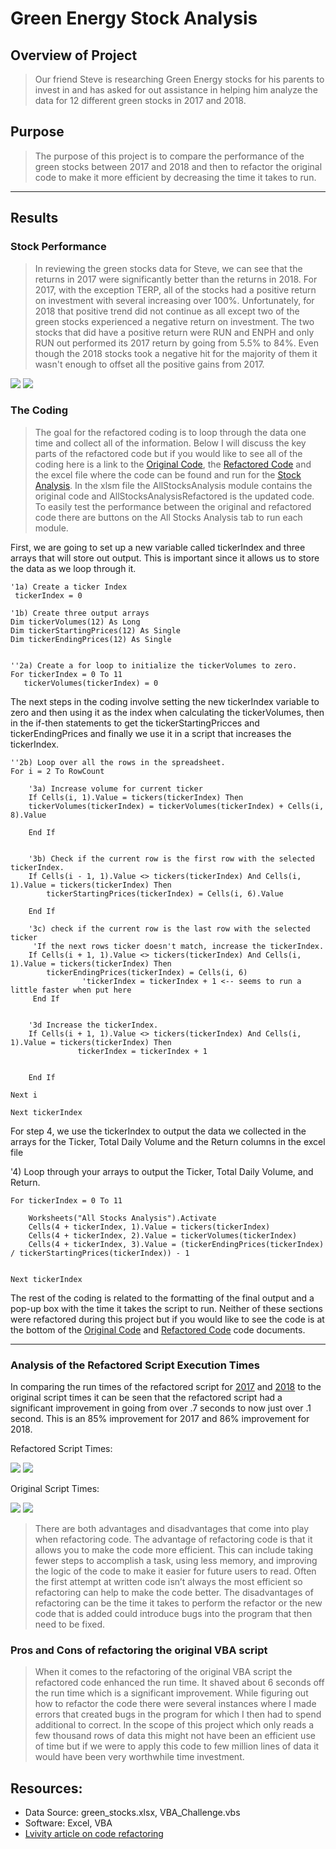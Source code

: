 # Green Energy Stock Analysis

## Overview of Project

>Our friend Steve is researching Green Energy stocks for his parents to invest in and has asked for out assistance in helping him analyze the data for 12 different green stocks in 2017 and 2018.   


## Purpose
> The purpose of this project is to compare the performance of the green stocks between 2017 and 2018 and then to refactor the original code to make it more efficient by decreasing the time it takes to run.

---   



## Results

### Stock Performance

>In reviewing the green stocks data for Steve, we can see that the returns in 2017 were significantly better than the returns in 2018.  For 2017, with the exception TERP, all of the stocks had a positive return on investment with several increasing over 100%.  Unfortunately, for 2018 that positive trend did not continue as all except two of the green stocks experienced a negative return on investment.  The two stocks that did have a positive return were RUN and ENPH and only RUN out performed its 2017 return by going from 5.5% to 84%.  Even though the 2018 stocks took a negative hit for the majority of them it wasn't enough to offset all the positive gains from 2017.
 

![](https://github.com/timbialek/Stock_Analysis/blob/main/Resources/All_Stocks_Returns_2017.PNG) ![](https://github.com/timbialek/Stock_Analysis/blob/main/Resources/All_Stocks_Returns_2018.PNG)

### The Coding

>The goal for the refactored coding is to loop through the data one time and collect all of the information. Below I will discuss the key parts of the refactored code but if you would like to see all of the coding here is a link to the  [Original Code](https://github.com/timbialek/Stock_Analysis/blob/main/Resources/All_Stocks_Analysis_Orignal.txt), the [Refactored Code](https://github.com/timbialek/Stock_Analysis/blob/main/Resources/All_Stocks_Analysis_Refactored.txt) and the excel file where the code can be found and run for the
[Stock Analysis](https://github.com/timbialek/Stock_Analysis/blob/main/VBA_Challenge.xlsm).  In the xlsm file the AllStocksAnalysis module contains the original code and AllStocksAnalysisRefactored is the updated code.  To easily test the performance between the original and refactored code there are buttons on the All Stocks Analysis tab to run each module.

First, we are going to set up a new variable called tickerIndex and three arrays that will store out output.  This is important since it allows us to store the data as we loop through it.


    '1a) Create a ticker Index
     tickerIndex = 0

    '1b) Create three output arrays
    Dim tickerVolumes(12) As Long
    Dim tickerStartingPrices(12) As Single
    Dim tickerEndingPrices(12) As Single
        
    
    ''2a) Create a for loop to initialize the tickerVolumes to zero.
    For tickerIndex = 0 To 11
       tickerVolumes(tickerIndex) = 0

The next steps in the coding involve setting the new tickerIndex variable to zero and then using it as the index when calculating the tickerVolumes, then in the if-then statements to get the tickerStartingPricces and tickerEndingPrices and finally we use it in a script that increases the tickerIndex. 
     
        
    ''2b) Loop over all the rows in the spreadsheet.
    For i = 2 To RowCount
    
        '3a) Increase volume for current ticker
        If Cells(i, 1).Value = tickers(tickerIndex) Then
        tickerVolumes(tickerIndex) = tickerVolumes(tickerIndex) + Cells(i, 8).Value
        
        End If
        
                
        '3b) Check if the current row is the first row with the selected tickerIndex.
        If Cells(i - 1, 1).Value <> tickers(tickerIndex) And Cells(i, 1).Value = tickers(tickerIndex) Then
            tickerStartingPrices(tickerIndex) = Cells(i, 6).Value
                    
        End If
        
        '3c) check if the current row is the last row with the selected ticker
         'If the next rows ticker doesn't match, increase the tickerIndex.
        If Cells(i + 1, 1).Value <> tickers(tickerIndex) And Cells(i, 1).Value = tickers(tickerIndex) Then
            tickerEndingPrices(tickerIndex) = Cells(i, 6)
                    'tickerIndex = tickerIndex + 1 <-- seems to run a little faster when put here
         End If
         

        '3d Increase the tickerIndex.
        If Cells(i + 1, 1).Value <> tickers(tickerIndex) And Cells(i, 1).Value = tickers(tickerIndex) Then
                   tickerIndex = tickerIndex + 1
            
            
        End If
    
    Next i
    
    Next tickerIndex


For step 4, we use the tickerIndex to output the data we collected in the arrays for the Ticker, Total Daily Volume and the Return columns in the excel file


 '4) Loop through your arrays to output the Ticker, Total Daily Volume, and Return.
  
    For tickerIndex = 0 To 11
        
        Worksheets("All Stocks Analysis").Activate
        Cells(4 + tickerIndex, 1).Value = tickers(tickerIndex)
        Cells(4 + tickerIndex, 2).Value = tickerVolumes(tickerIndex)
        Cells(4 + tickerIndex, 3).Value = (tickerEndingPrices(tickerIndex) / tickerStartingPrices(tickerIndex)) - 1
        
        
    Next tickerIndex

The rest of the coding is related to the formatting of the final output and a pop-up box with the time it takes the script to run.  Neither of these sections were refactored during this project but if you would like to see the code is at the bottom of the [Original Code](https://github.com/timbialek/Stock_Analysis/blob/main/Resources/All_Stocks_Analysis_Orignal.txt) and [Refactored Code](https://github.com/timbialek/Stock_Analysis/blob/main/Resources/All_Stocks_Analysis_Refactored.txt) code documents.

---




### Analysis of the Refactored Script Execution Times

In comparing the run times of the refactored script for [2017](https://github.com/timbialek/StockAnalysis/blob/main/Resources/VBA_Challenge_2017.png) and [2018](https://github.com/timbialek/StockAnalysis/blob/main/Resources/VBA_Challenge_2018.png) to the original script times it can be seen that the refactored script had a significant improvement in going from over .7 seconds to now just over .1 second.  This is an 85% improvement for 2017 and 86% improvement for 2018. 

Refactored Script Times:

![](https://github.com/timbialek/Stock_Analysis/blob/main/Resources/Refactored_Code_2017_time_stamp.PNG) ![](https://github.com/timbialek/Stock_Analysis/blob/main/Resources/Refactored_Code_2018_time_stamp.PNG)

Original Script Times:

![](https://github.com/timbialek/Stock_Analysis/blob/main/Resources/Original_Code_2017_time_stamp.PNG) ![](https://github.com/timbialek/Stock_Analysis/blob/main/Resources/Original_Code_2018_time_stamp.PNG)



>There are both advantages and disadvantages that come into play when refactoring code.  The advantage of refactoring code is that it allows you to make the code more efficient.  This can include taking fewer steps to accomplish a task, using less memory, and improving the logic of the code to make it easier for future users to read.  Often the first attempt at written code isn’t always the most efficient so refactoring can help to make the code better.  The disadvantages of refactoring can be the time it takes to perform the refactor or the new code that is added could introduce bugs into the program that then need to be fixed.  


### Pros and Cons of refactoring the original VBA script
>When it comes to the refactoring of the original VBA script the refactored code enhanced the run time.  It shaved about 6 seconds off the run time which is a significant improvement.  While figuring out how to refactor the code there were several instances where I made errors that created bugs in the program for which I then had to spend additional to correct.   In the scope of this project which only reads a few thousand rows of data this might not have been an efficient use of time but if we were to apply this code to few million lines of data it would have been very worthwhile time investment.


## Resources:
* Data Source: green_stocks.xlsx, VBA_Challenge.vbs
* Software: Excel, VBA	
* [Lvivity article on code refactoring](https://lvivity.com/what-is-code-refactoring#:~:text=1%20Simplified%20support%20and%20code%20updates.%20Clean%20code,what%20consequences%20these%20modifications%20will%20lead%20to.%20)

